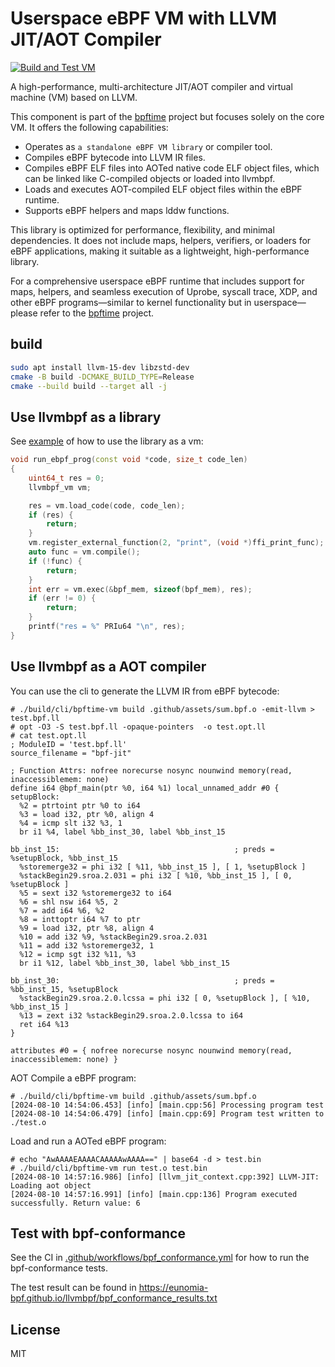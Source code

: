 # Userspace eBPF VM with LLVM JIT/AOT Compiler

[![Build and Test VM](https://github.com/eunomia-bpf/llvmbpf/actions/workflows/test-vm.yml/badge.svg)](https://github.com/eunomia-bpf/llvmbpf/actions/workflows/test-vm.yml)

A high-performance, multi-architecture JIT/AOT compiler and virtual machine (VM) based on LLVM.

This component is part of the [bpftime](https://github.com/eunomia-bpf/bpftime) project but focuses solely on the core VM. It offers the following capabilities:

- Operates as `a standalone eBPF VM library` or compiler tool.
- Compiles eBPF bytecode into LLVM IR files.
- Compiles eBPF ELF files into AOTed native code ELF object files, which can be linked like C-compiled objects or loaded into llvmbpf.
- Loads and executes AOT-compiled ELF object files within the eBPF runtime.
- Supports eBPF helpers and maps lddw functions.

This library is optimized for performance, flexibility, and minimal dependencies. It does not include maps, helpers, verifiers, or loaders for eBPF applications, making it suitable as a lightweight, high-performance library.

For a comprehensive userspace eBPF runtime that includes support for maps, helpers, and seamless execution of Uprobe, syscall trace, XDP, and other eBPF programs—similar to kernel functionality but in userspace—please refer to the [bpftime](https://github.com/eunomia-bpf/bpftime) project.

## build

```sh
sudo apt install llvm-15-dev libzstd-dev
cmake -B build -DCMAKE_BUILD_TYPE=Release
cmake --build build --target all -j
```

## Use llvmbpf as a library

See [example](example/main.cpp) of how to use the library as a vm:

```cpp
void run_ebpf_prog(const void *code, size_t code_len)
{
    uint64_t res = 0;
    llvmbpf_vm vm;

    res = vm.load_code(code, code_len);
    if (res) {
        return;
    }
    vm.register_external_function(2, "print", (void *)ffi_print_func);
    auto func = vm.compile();
    if (!func) {
        return;
    }
    int err = vm.exec(&bpf_mem, sizeof(bpf_mem), res);
    if (err != 0) {
        return;
    }
    printf("res = %" PRIu64 "\n", res);
}
```

## Use llvmbpf as a AOT compiler

You can use the cli to generate the LLVM IR from eBPF bytecode:

```console
# ./build/cli/bpftime-vm build .github/assets/sum.bpf.o -emit-llvm > test.bpf.ll
# opt -O3 -S test.bpf.ll -opaque-pointers  -o test.opt.ll
# cat test.opt.ll 
; ModuleID = 'test.bpf.ll'
source_filename = "bpf-jit"

; Function Attrs: nofree norecurse nosync nounwind memory(read, inaccessiblemem: none)
define i64 @bpf_main(ptr %0, i64 %1) local_unnamed_addr #0 {
setupBlock:
  %2 = ptrtoint ptr %0 to i64
  %3 = load i32, ptr %0, align 4
  %4 = icmp slt i32 %3, 1
  br i1 %4, label %bb_inst_30, label %bb_inst_15

bb_inst_15:                                       ; preds = %setupBlock, %bb_inst_15
  %storemerge32 = phi i32 [ %11, %bb_inst_15 ], [ 1, %setupBlock ]
  %stackBegin29.sroa.2.031 = phi i32 [ %10, %bb_inst_15 ], [ 0, %setupBlock ]
  %5 = sext i32 %storemerge32 to i64
  %6 = shl nsw i64 %5, 2
  %7 = add i64 %6, %2
  %8 = inttoptr i64 %7 to ptr
  %9 = load i32, ptr %8, align 4
  %10 = add i32 %9, %stackBegin29.sroa.2.031
  %11 = add i32 %storemerge32, 1
  %12 = icmp sgt i32 %11, %3
  br i1 %12, label %bb_inst_30, label %bb_inst_15

bb_inst_30:                                       ; preds = %bb_inst_15, %setupBlock
  %stackBegin29.sroa.2.0.lcssa = phi i32 [ 0, %setupBlock ], [ %10, %bb_inst_15 ]
  %13 = zext i32 %stackBegin29.sroa.2.0.lcssa to i64
  ret i64 %13
}

attributes #0 = { nofree norecurse nosync nounwind memory(read, inaccessiblemem: none) }
```

AOT Compile a eBPF program:

```console
# ./build/cli/bpftime-vm build .github/assets/sum.bpf.o
[2024-08-10 14:54:06.453] [info] [main.cpp:56] Processing program test
[2024-08-10 14:54:06.479] [info] [main.cpp:69] Program test written to ./test.o
```

Load and run a AOTed eBPF program:

```console
# echo "AwAAAAEAAAACAAAAAwAAAA==" | base64 -d > test.bin
# ./build/cli/bpftime-vm run test.o test.bin
[2024-08-10 14:57:16.986] [info] [llvm_jit_context.cpp:392] LLVM-JIT: Loading aot object
[2024-08-10 14:57:16.991] [info] [main.cpp:136] Program executed successfully. Return value: 6
```

## Test with bpf-conformance

See the CI in [.github/workflows/bpf_conformance.yml](.github/workflows/bpf_conformance.yml) for how to run the bpf-conformance tests.

The test result can be found in <https://eunomia-bpf.github.io/llvmbpf/bpf_conformance_results.txt>

## License

MIT
